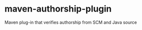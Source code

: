 maven-authorship-plugin
=======================

Maven plug-in that verifies authorship from SCM and Java source